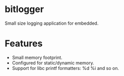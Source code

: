 # bitlogger
Small size logging application for embedded.

# Features
- Small memory footprint.
- Configured for static/dynamic memory.
- Support for libc printf formatters: %d %i and so on.
